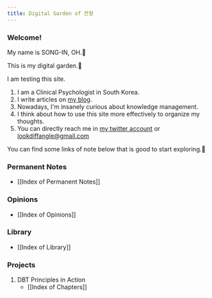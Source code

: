 ```yaml
---
title: Digital Garden of 잔향
---
```


### Welcome!

My name is SONG-IN, OH.🙂

This is my digital garden.🌼

I am testing this site.

1. I am a Clinical Psychologist in South Korea.
2. I write articles on [my blog](https://slowdive14.tistory.com/).
3. Nowadays, I'm insanely curious about knowledge management.
4. I think about how to use this site more effectively to organize my thoughts.
5. You can directly reach me in [my twitter account](https://twitter.com/slowdive15) or lookdiffangle@gmail.com

You can find some links of note below that is good to start exploring.🚀

### Permanent Notes
- [[Index of Permanent Notes]]

### Opinions
- [[Index of Opinions]]

### Library
- [[Index of Library]]

### Projects
1. DBT Principles in Action
	- [[Index of Chapters]]

